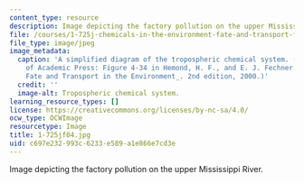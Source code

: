 ```yaml
---
content_type: resource
description: Image depicting the factory pollution on the upper Mississippi River.
file: /courses/1-725j-chemicals-in-the-environment-fate-and-transport-fall-2004/c697e232993c6233e589a1e866e7cd3e_1-725jf04.jpg
file_type: image/jpeg
image_metadata:
  caption: 'A simplified diagram of the tropospheric chemical system. (Image courtesy
    of Academic Press: Figure 4-34 in Hemond, H. F., and E. J. Fechner. _Chemical
    Fate and Transport in the Environment_. 2nd edition, 2000.)'
  credit: ''
  image-alt: Tropospheric chemical system.
learning_resource_types: []
license: https://creativecommons.org/licenses/by-nc-sa/4.0/
ocw_type: OCWImage
resourcetype: Image
title: 1-725jf04.jpg
uid: c697e232-993c-6233-e589-a1e866e7cd3e
---
```

Image depicting the factory pollution on the upper Mississippi River.